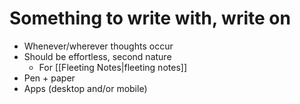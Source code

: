 # Something to write with, write on
- Whenever/wherever thoughts occur
- Should be effortless, second nature
	- For [[Fleeting Notes|fleeting notes]]
- Pen + paper
- Apps (desktop and/or mobile)